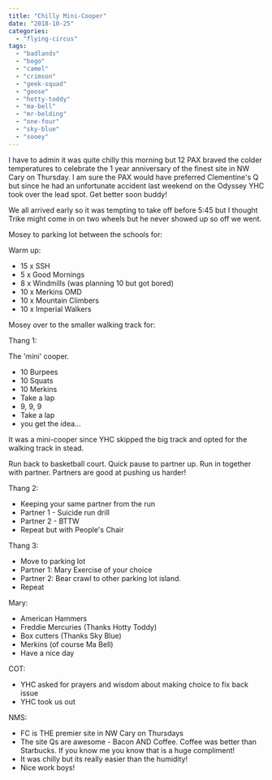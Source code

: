 ```yaml
---
title: "Chilly Mini-Cooper"
date: "2018-10-25"
categories: 
  - "flying-circus"
tags: 
  - "badlands"
  - "bogo"
  - "camel"
  - "crimson"
  - "geek-squad"
  - "goose"
  - "hotty-toddy"
  - "ma-bell"
  - "mr-belding"
  - "one-four"
  - "sky-blue"
  - "sooey"
---
```


I have to admin it was quite chilly this morning but 12 PAX braved the colder temperatures to celebrate the 1 year anniversary of the finest site in NW Cary on Thursday. I am sure the PAX would have preferred Clementine's Q but since he had an unfortunate accident last weekend on the Odyssey YHC took over the lead spot. Get better soon buddy!

We all arrived early so it was tempting to take off before 5:45 but I thought Trike might come in on two wheels but he never showed up so off we went.

Mosey to parking lot between the schools for:

Warm up:

- 15 x SSH
- 5 x Good Mornings
- 8 x Windmills (was planning 10 but got bored)
- 10 x Merkins OMD
- 10 x Mountain Climbers
- 10 x Imperial Walkers

Mosey over to the smaller walking track for:

Thang 1:

The 'mini' cooper.

- 10 Burpees
- 10 Squats
- 10 Merkins
- Take a lap
- 9, 9, 9
- Take a lap
- you get the idea...

It was a mini-cooper since YHC skipped the big track and opted for the walking track in stead.

Run back to basketball court. Quick pause to partner up. Run in together with partner. Partners are good at pushing us harder!

Thang 2:

- Keeping your same partner from the run
- Partner 1 - Suicide run drill
- Partner 2 - BTTW
- Repeat but with People's Chair

Thang 3:

- Move to parking lot
- Partner 1: Mary Exercise of your choice
- Partner 2: Bear crawl to other parking lot island.
- Repeat

Mary:

- American Hammers
- Freddie Mercuries (Thanks Hotty Toddy)
- Box cutters (Thanks Sky Blue)
- Merkins (of course Ma Bell)
- Have a nice day

COT:

- YHC asked for prayers and wisdom about making choice to fix back issue
- YHC took us out

NMS:

- FC is THE premier site in NW Cary on Thursdays
- The site Qs are awesome - Bacon AND Coffee. Coffee was better than Starbucks. If you know me you know that is a huge compliment!
- It was chilly but its really easier than the humidity!
- Nice work boys!
